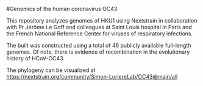 #Genomics of the human coronavirus OC43
  
This repository analyzes genomes of HKU1 using Nextstrain in collaboration with Pr Jérôme Le Goff and colleagues at Saint Louis hospital in Paris and the French National Reference Center for viruses of respiratory infections. 
  
The built was constructed using a total of 46 publicly available full-length genomes. Of note, there is evidence of recombination in the evolutionary history of HCoV-OC43.
 
The phylogeny can be visualized at https://nextstrain.org/community/Simon-LoriereLab/OC43@main/all
